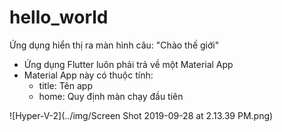 # hello_world

Ứng dụng hiển thị ra màn hình câu: "Chào thế giới"

- Ứng dụng Flutter luôn phải trả về một Material App
- Material App này có thuộc tính:
    - title: Tên app
    - home: Quy định màn chạy đầu tiên

![Hyper-V-2](../img/Screen Shot 2019-09-28 at 2.13.39 PM.png)